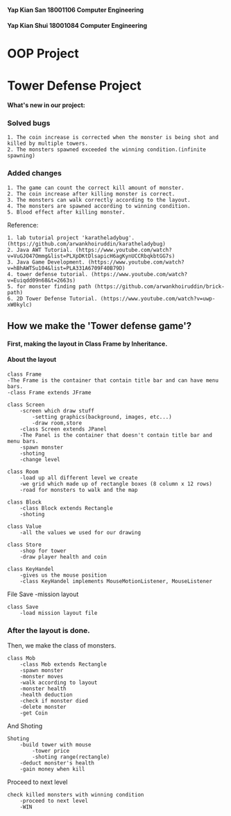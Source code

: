 #### Yap Kian San 18001106   Computer Engineering
#### Yap Kian Shui 18001084  Computer Engineering
# OOP Project
# Tower Defense Project

#### What's new in our project:

### Solved bugs
    1. The coin increase is corrected when the monster is being shot and killed by multiple towers.
    2. The monsters spawned exceeded the winning condition.(infinite spawning)

### Added changes
    1. The game can count the correct kill amount of monster.
    2. The coin increase after killing monster is correct.
    3. The monsters can walk correctly according to the layout.
    4. The monsters are spawned according to winning condition.
    5. Blood effect after killing monster.

Reference: 

    1. lab tutorial project 'karatheladybug'. (https://github.com/arwankhoiruddin/karatheladybug)
    2. Java AWT Tutorial. (https://www.youtube.com/watch?v=VuGJO47Ommg&list=PLXpDKtDlsapicH6agKynUCCRbqkbtGG7s)
    3. Java Game Development. (https://www.youtube.com/watch?v=hBhAWTSu104&list=PLA331A6709F40B79D)
    4. tower defense tutorial. (https://www.youtube.com/watch?v=Euiqdd09n68&t=2663s)
    5. for monster finding path (https://github.com/arwankhoiruddin/brick-path)
    6. 2D Tower Defense Tutorial. (https://www.youtube.com/watch?v=uwp-xW0kylc)
     

## How we make the 'Tower defense game'?

#### First, making the layout in Class Frame by Inheritance.
#### About the layout
    class Frame
    -The Frame is the container that contain title bar and can have menu bars.
    -class Frame extends JFrame

    class Screen
        -screen which draw stuff
            -setting graphics(background, images, etc...)
            -draw room,store
        -class Screen extends JPanel
        -The Panel is the container that doesn't contain title bar and menu bars.
        -spawn monster
        -shoting
        -change level

    class Room
        -load up all different level we create
        -we grid which made up of rectangle boxes (8 column x 12 rows)
        -road for monsters to walk and the map

    class Block
        -class Block extends Rectangle
        -shoting

    class Value
        -all the values we used for our drawing

    class Store
        -shop for tower
        -draw player health and coin
   
    class KeyHandel
        -gives us the mouse position
        -class KeyHandel implements MouseMotionListener, MouseListener
   File Save
   -mission layout

    class Save
        -load mission layout file


### After the layout is done.
Then, we make the class of monsters.

    class Mob
        -class Mob extends Rectangle
        -spawn monster
        -monster moves
        -walk according to layout
        -monster health
        -health deduction
        -check if monster died
        -delete monster
        -get Coin


And Shoting

    Shoting
        -build tower with mouse
            -tower price
            -shoting range(rectangle)
        -deduct monster's health
        -gain money when kill

Proceed to next level
    
    check killed monsters with winning condition
        -proceed to next level
        -WIN
